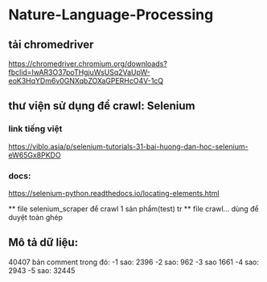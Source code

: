 # Nature-Language-Processing

## tải chromedriver
https://chromedriver.chromium.org/downloads?fbclid=IwAR3O37poTHgjuWsUSq2VaUpW-eoK3HqYDm6v0GNXqbZOXaGPERHcO4V-1cQ

## thư viện sử dụng để crawl: Selenium
  ### link tiếng việt
  https://viblo.asia/p/selenium-tutorials-31-bai-huong-dan-hoc-selenium-eW65Gx8PKDO
  ### docs:
  https://selenium-python.readthedocs.io/locating-elements.html

** file selenium_scraper để crawl 1 sản phẩm(test) tr
** file crawl... dùng để duyệt toàn ghép
  
## Mô tả dữ liệu:
  40407 bản comment trong đó:
  -1 sao: 2396
  -2 sao: 962
  -3 sao 1661
  -4 sao: 2943
  -5 sao: 32445
